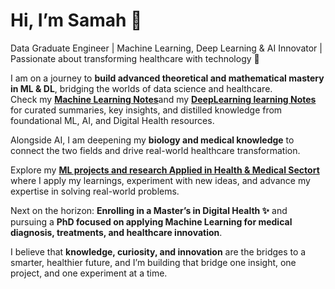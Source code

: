# Hi, I’m Samah 👋

Data Graduate Engineer | Machine Learning, Deep Learning & AI Innovator | Passionate about transforming healthcare with technology 🌟

I am on a journey to **build advanced theoretical and mathematical mastery in ML & DL**, bridging the worlds of data science and healthcare.  
Check my [**Machine Learning Notes**](https://github.com/Samah-Fquihi/Machine-Learning-Notes)and my [**DeepLearning learning Notes**](https://github.com/Samah-Fquihi/DeepLearning-Notes) for curated summaries, key insights, and distilled knowledge from foundational ML, AI, and Digital Health resources.  

Alongside AI, I am deepening my **biology and medical knowledge** to connect the two fields and drive real-world healthcare transformation.  

Explore my [**ML projects and research Applied in Health & Medical Sectort**](https://github.com/Samah-Fquihi/ML-Projects-Research-Applied-in-Health-and-Medical-Sector) where I apply my learnings, experiment with new ideas, and advance my expertise in solving real-world problems.  

Next on the horizon: **Enrolling in a Master’s in Digital Health ✨** and pursuing a **PhD focused on applying Machine Learning for medical diagnosis, treatments, and healthcare innovation**.  

I believe that **knowledge, curiosity, and innovation** are the bridges to a smarter, healthier future,  and I’m building that bridge one insight, one project, and one experiment at a time.  



<!--
**Samah-Fquihi/Samah-Fquihi** is a ✨ _special_ ✨ repository because its `README.md` (this file) appears on your GitHub profile.

Here are some ideas to get you started:

- 🔭 I’m currently working on ...
- 🌱 I’m currently learning ...
- 👯 I’m looking to collaborate on ...
- 🤔 I’m looking for help with ...
- 💬 Ask me about ...
- 📫 How to reach me: ...
- 😄 Pronouns: ...
- ⚡ Fun fact: ...
-->
